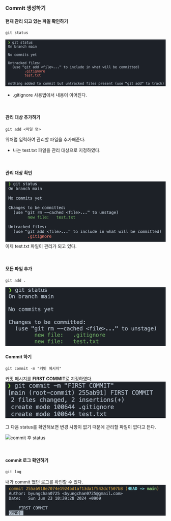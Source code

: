 ### Commit 생성하기 
#### 현재 관리 되고 있는 파일 확인하기 
```
git status 
```
![gitignore 사용 후](./Images/gitignore%20사용%20후.png)  
- .gitignore 사용법에서 내용이 이어진다. 

<br> 

#### 관리 대상 추가하기 
```
git add <파일 명>
```  
위처럼 입력하여 관리할 파일을 추가해준다.  
- 나는 test.txt 파일을 관리 대상으로 지정하였다.   


<br>

#### 관리 대상 확인 

![git add](./images/git.add.test.txt.png)  
이제 test.txt 파일이 관리가 되고 있다.  

<br>

#### 모든 파일 추가 
```
git add .
```
![git add .](./Images/git.add...png)


#### Commit 하기 

```
git commit -m "커밋 메시지"
```

커밋 메시지를 **FIRST COMMIT**로 지정하였다.   
![git commit](./Images/git.commit.png)    



그 다음 status를 확인해보면 변경 사항이 없기 때문에 관리할 파일이 없다고 뜬다.   

![commit 후 status](./Images/commit%20후%20status.png)

<br>

#### commit 로그 확인하기 
```
git log
```
내가 commit 했던 로그를 확인할 수 있다. 
![git log](./Images/git.log.png)